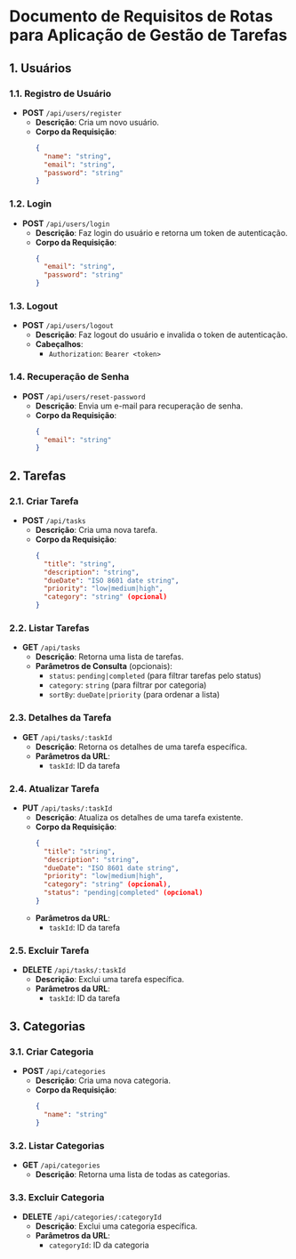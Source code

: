 

# Documento de Requisitos de Rotas para Aplicação de Gestão de Tarefas

## 1. **Usuários**

### 1.1. **Registro de Usuário**

- **POST** `/api/users/register`
  - **Descrição**: Cria um novo usuário.
  - **Corpo da Requisição**:
    ```json
    {
      "name": "string",
      "email": "string",
      "password": "string"
    }
    ```

### 1.2. **Login**

- **POST** `/api/users/login`
  - **Descrição**: Faz login do usuário e retorna um token de autenticação.
  - **Corpo da Requisição**:
    ```json
    {
      "email": "string",
      "password": "string"
    }
    ```

### 1.3. **Logout**

- **POST** `/api/users/logout`
  - **Descrição**: Faz logout do usuário e invalida o token de autenticação.
  - **Cabeçalhos**:
    - `Authorization`: `Bearer <token>`

### 1.4. **Recuperação de Senha**

- **POST** `/api/users/reset-password`
  - **Descrição**: Envia um e-mail para recuperação de senha.
  - **Corpo da Requisição**:
    ```json
    {
      "email": "string"
    }
    ```

## 2. **Tarefas**

### 2.1. **Criar Tarefa**

- **POST** `/api/tasks`
  - **Descrição**: Cria uma nova tarefa.
  - **Corpo da Requisição**:
    ```json
    {
      "title": "string",
      "description": "string",
      "dueDate": "ISO 8601 date string",
      "priority": "low|medium|high",
      "category": "string" (opcional)
    }
    ```

### 2.2. **Listar Tarefas**

- **GET** `/api/tasks`
  - **Descrição**: Retorna uma lista de tarefas.
  - **Parâmetros de Consulta** (opcionais):
    - `status`: `pending|completed` (para filtrar tarefas pelo status)
    - `category`: `string` (para filtrar por categoria)
    - `sortBy`: `dueDate|priority` (para ordenar a lista)

### 2.3. **Detalhes da Tarefa**

- **GET** `/api/tasks/:taskId`
  - **Descrição**: Retorna os detalhes de uma tarefa específica.
  - **Parâmetros da URL**:
    - `taskId`: ID da tarefa

### 2.4. **Atualizar Tarefa**

- **PUT** `/api/tasks/:taskId`
  - **Descrição**: Atualiza os detalhes de uma tarefa existente.
  - **Corpo da Requisição**:
    ```json
    {
      "title": "string",
      "description": "string",
      "dueDate": "ISO 8601 date string",
      "priority": "low|medium|high",
      "category": "string" (opcional),
      "status": "pending|completed" (opcional)
    }
    ```
  - **Parâmetros da URL**:
    - `taskId`: ID da tarefa

### 2.5. **Excluir Tarefa**

- **DELETE** `/api/tasks/:taskId`
  - **Descrição**: Exclui uma tarefa específica.
  - **Parâmetros da URL**:
    - `taskId`: ID da tarefa

## 3. **Categorias**

### 3.1. **Criar Categoria**

- **POST** `/api/categories`
  - **Descrição**: Cria uma nova categoria.
  - **Corpo da Requisição**:
    ```json
    {
      "name": "string"
    }
    ```

### 3.2. **Listar Categorias**

- **GET** `/api/categories`
  - **Descrição**: Retorna uma lista de todas as categorias.

### 3.3. **Excluir Categoria**

- **DELETE** `/api/categories/:categoryId`
  - **Descrição**: Exclui uma categoria específica.
  - **Parâmetros da URL**:
    - `categoryId`: ID da categoria


